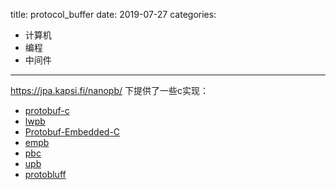 title: protocol_buffer
date: 2019-07-27
categories:
- 计算机
- 编程
- 中间件




---

https://jpa.kapsi.fi/nanopb/ 下提供了一些c实现：

- [protobuf-c](https://github.com/protobuf-c/protobuf-c)
- [lwpb](https://github.com/acg/lwpb)
- [Protobuf-Embedded-C](http://code.google.com/p/protobuf-embedded-c/)
- [empb](http://code.google.com/p/empb/)
- [pbc](https://github.com/cloudwu/pbc/)
- [upb](https://github.com/google/upb)
- [protobluff](https://github.com/squidfunk/protobluff)


